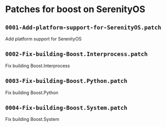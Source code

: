 # Patches for boost on SerenityOS

## `0001-Add-platform-support-for-SerenityOS.patch`

Add platform support for SerenityOS


## `0002-Fix-building-Boost.Interprocess.patch`

Fix building Boost.Interprocess


## `0003-Fix-building-Boost.Python.patch`

Fix building Boost.Python


## `0004-Fix-building-Boost.System.patch`

Fix building Boost.System


